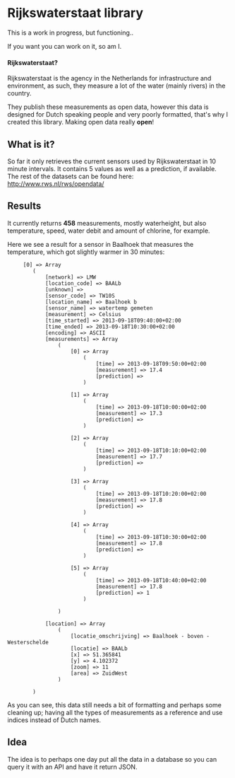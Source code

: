 # Rijkswaterstaat library
This is a work in progress, but functioning..

If you want you can work on it, so am I.

#### Rijkswaterstaat?
Rijkswaterstaat is the agency in the Netherlands for infrastructure and environment, as such, they measure a lot of the water (mainly rivers) in the country. 

They publish these measurements as open data, however this data is designed for Dutch speaking people and very poorly formatted, that's why I created this library. Making open data really **open**!

## What is it?
So far it only retrieves the current sensors used by Rijkswaterstaat in 10 minute intervals. It contains 5 values as well as a prediction, if available.  
The rest of the datasets can be found here: http://www.rws.nl/rws/opendata/

## Results
It currently returns **458** measurements, mostly waterheight, but also temperature, speed, water debit and amount of chlorine, for example.

Here we see a result for a sensor in Baalhoek that measures the temperature, which got slightly warmer in 30 minutes:
```
     [0] => Array
        (
            [network] => LMW
            [location_code] => BAALb
            [unknown] => 
            [sensor_code] => TW10S
            [location_name] => Baalhoek b
            [sensor_name] => watertemp gemeten
            [measurement] => Celsius
            [time_started] => 2013-09-18T09:40:00+02:00
            [time_ended] => 2013-09-18T10:30:00+02:00
            [encoding] => ASCII
            [measurements] => Array
                (
                    [0] => Array
                        (
                            [time] => 2013-09-18T09:50:00+02:00
                            [measurement] => 17.4
                            [prediction] => 
                        )

                    [1] => Array
                        (
                            [time] => 2013-09-18T10:00:00+02:00
                            [measurement] => 17.3
                            [prediction] => 
                        )

                    [2] => Array
                        (
                            [time] => 2013-09-18T10:10:00+02:00
                            [measurement] => 17.7
                            [prediction] => 
                        )

                    [3] => Array
                        (
                            [time] => 2013-09-18T10:20:00+02:00
                            [measurement] => 17.8
                            [prediction] => 
                        )

                    [4] => Array
                        (
                            [time] => 2013-09-18T10:30:00+02:00
                            [measurement] => 17.8
                            [prediction] => 
                        )

                    [5] => Array
                        (
                            [time] => 2013-09-18T10:40:00+02:00
                            [measurement] => 17.8
                            [prediction] => 1
                        )

                )

            [location] => Array
                (
                    [locatie_omschrijving] => Baalhoek - boven - Westerschelde
                    [locatie] => BAALb
                    [x] => 51.365841
                    [y] => 4.102372
                    [zoom] => 11
                    [area] => ZuidWest
                )

        )
```

As you can see, this data still needs a bit of formatting and perhaps some cleaning up; having all the types of measurements as a reference and use indices instead of Dutch names.

## Idea
The idea is to perhaps one day put all the data in a database so you can query it with an API and have it return JSON.